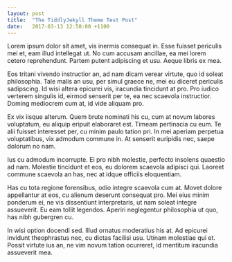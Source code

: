 ```yaml
---
layout: post
title:  "The TiddlyJekyll Theme Test Post"
date:   2017-03-13 12:50:00 +1100
---
```

Lorem ipsum dolor sit amet, vis inermis consequat in. Esse fuisset periculis mei et, eam illud intellegat ut. No cum accusam ancillae, ea mei lorem cetero reprehendunt. Partem putent adipiscing et usu. Aeque libris ex mea.

Eos tritani vivendo instructior an, ad nam dicam verear virtute, quo id soleat philosophia. Tale malis an usu, per simul graece ne, mei eu diceret periculis sadipscing. Id wisi altera epicurei vis, iracundia tincidunt at pro. Pro iudico verterem singulis id, eirmod senserit per te, ea nec scaevola instructior. Doming mediocrem cum at, id vide aliquam pro.

Ex vix iisque alterum. Quem brute nominati his cu, cum at novum labores voluptatum, eu aliquip eripuit elaboraret est. Timeam pertinacia cu eum. Te alii fuisset interesset per, cu minim paulo tation pri. In mei aperiam perpetua voluptatibus, vix admodum commune in. At senserit euripidis nec, saepe dolorum no nam.

Ius cu admodum incorrupte. Ei pro nibh molestie, perfecto insolens quaestio ad nam. Molestie tincidunt et eos, eu dolorem scaevola adipisci qui. Laoreet commune scaevola an has, nec at idque officiis eloquentiam.

Has cu tota regione forensibus, odio integre scaevola cum at. Movet dolore appellantur at eos, cu alienum deserunt consequat pro. Mei eius minim ponderum ei, ne vis dissentiunt interpretaris, ut nam soleat integre assueverit. Eu eam tollit legendos. Aperiri neglegentur philosophia ut quo, has nibh gubergren cu.

In wisi option docendi sed. Illud ornatus moderatius his at. Ad epicurei invidunt theophrastus nec, cu dictas facilisi usu. Utinam molestiae qui et. Possit virtute ius an, ne vim novum tation ocurreret, id mentitum iracundia assueverit mea.
